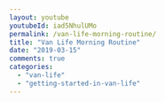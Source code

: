 ```yaml
---
layout: youtube
youtubeId: iad5NhulUMo
permalink: /van-life-morning-routine/
title: "Van Life Morning Routine"
date: "2019-03-15"
comments: true
categories: 
  - "van-life"
  - "getting-started-in-van-life"
---
```


